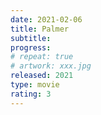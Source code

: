```yaml
---
date: 2021-02-06
title: Palmer
subtitle:
progress:
# repeat: true
# artwork: xxx.jpg
released: 2021
type: movie
rating: 3
---
```

